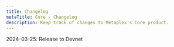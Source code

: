 ```yaml
---
title: Changelog
metaTitle: Core - Changelog
description: Keep track of changes to Metaplex's Core product.
---
```


2024-03-25: Release to Devnet
